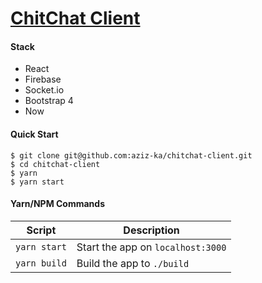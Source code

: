 # [ChitChat Client](https://chitchat.now.sh)


#### Stack

- React
- Firebase
- Socket.io
- Bootstrap 4
- Now


#### Quick Start

```shell
$ git clone git@github.com:aziz-ka/chitchat-client.git
$ cd chitchat-client
$ yarn
$ yarn start
```


#### Yarn/NPM Commands

|Script|Description|
|---|---|
|`yarn start`|Start the app on `localhost:3000`|
|`yarn build`|Build the app to `./build`|
